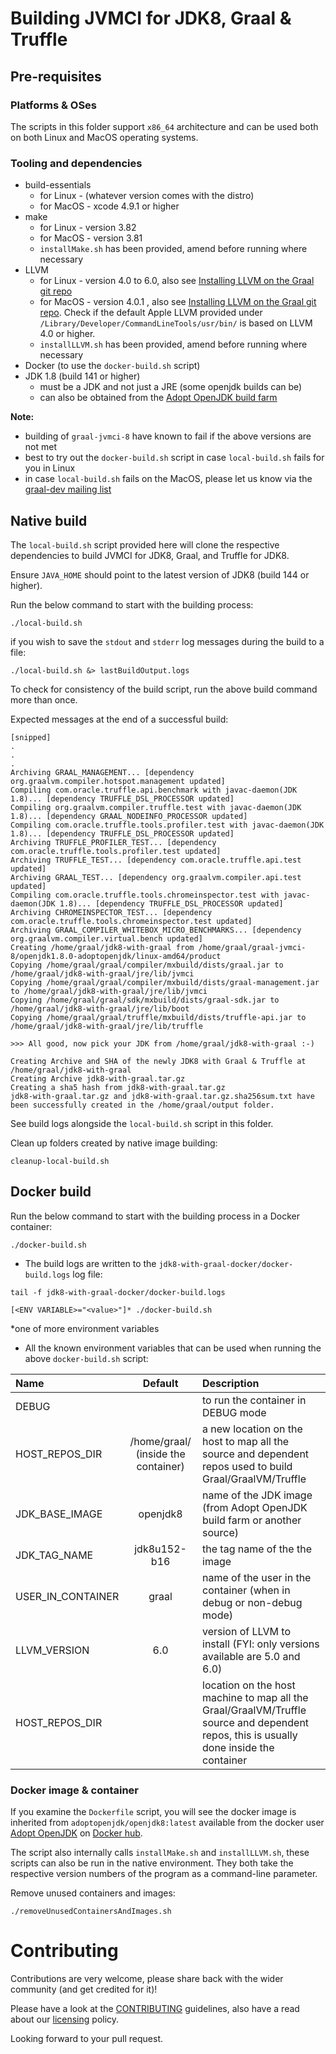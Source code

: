 # Building JVMCI for JDK8, Graal & Truffle

## Pre-requisites

### Platforms & OSes

The scripts in this folder support `x86_64` architecture and can be used both on both Linux and MacOS operating systems.

### Tooling and dependencies

- build-essentials
    - for Linux - (whatever version comes with the distro)
    - for MacOS - xcode 4.9.1 or higher
- make 
    - for Linux - version 3.82  
    - for MacOS - version 3.81 
    - `installMake.sh` has been provided, amend before running where necessary
- LLVM 
    - for Linux - version 4.0 to 6.0, also see [Installing LLVM on the Graal git repo](https://github.com/oracle/truffleruby/blob/master/doc/user/installing-llvm.md#ubuntu)
    - for MacOS - version 4.0.1 , also see [Installing LLVM on the Graal git repo](https://github.com/oracle/truffleruby/blob/master/doc/user/installing-llvm.md#macos). Check if the default Apple LLVM provided under `/Library/Developer/CommandLineTools/usr/bin/` is based on LLVM 4.0 or higher.
    - `installLLVM.sh` has been provided, amend before running where necessary   
- Docker (to use the `docker-build.sh` script)
- JDK 1.8 (build 141 or higher)
    - must be a JDK and not just a JRE (some openjdk builds can be)
    - can also be obtained from the [Adopt OpenJDK build farm](https://adoptopenjdk.net/releases.html?variant=openjdk8)

**Note:** 
- building of `graal-jvmci-8` have known to fail if the above versions are not met
- best to try out the `docker-build.sh` script in case `local-build.sh` fails for you in Linux
- in case `local-build.sh` fails on the MacOS, please let us know via the [graal-dev mailing list](http://mail.openjdk.java.net/mailman/listinfo/graal-dev)

## Native build

The `local-build.sh` script provided here will clone the respective dependencies to build JVMCI for JDK8, Graal, and Truffle for JDK8. 

Ensure `JAVA_HOME` should point to the latest version of JDK8 (build 144 or higher).

Run the below command to start with the building process:

```
./local-build.sh
```

if you wish to save the `stdout` and `stderr` log messages during the build to a file:

```
./local-build.sh &> lastBuildOutput.logs
```

To check for consistency of the build script, run the above build command more than once.

Expected messages at the end of a successful build:

```
[snipped]
.
.
.
Archiving GRAAL_MANAGEMENT... [dependency org.graalvm.compiler.hotspot.management updated]
Compiling com.oracle.truffle.api.benchmark with javac-daemon(JDK 1.8)... [dependency TRUFFLE_DSL_PROCESSOR updated]
Compiling org.graalvm.compiler.truffle.test with javac-daemon(JDK 1.8)... [dependency GRAAL_NODEINFO_PROCESSOR updated]
Compiling com.oracle.truffle.tools.profiler.test with javac-daemon(JDK 1.8)... [dependency TRUFFLE_DSL_PROCESSOR updated]
Archiving TRUFFLE_PROFILER_TEST... [dependency com.oracle.truffle.tools.profiler.test updated]
Archiving TRUFFLE_TEST... [dependency com.oracle.truffle.api.test updated]
Archiving GRAAL_TEST... [dependency org.graalvm.compiler.api.test updated]
Compiling com.oracle.truffle.tools.chromeinspector.test with javac-daemon(JDK 1.8)... [dependency TRUFFLE_DSL_PROCESSOR updated]
Archiving CHROMEINSPECTOR_TEST... [dependency com.oracle.truffle.tools.chromeinspector.test updated]
Archiving GRAAL_COMPILER_WHITEBOX_MICRO_BENCHMARKS... [dependency org.graalvm.compiler.virtual.bench updated]
Creating /home/graal/jdk8-with-graal from /home/graal/graal-jvmci-8/openjdk1.8.0-adoptopenjdk/linux-amd64/product
Copying /home/graal/graal/compiler/mxbuild/dists/graal.jar to /home/graal/jdk8-with-graal/jre/lib/jvmci
Copying /home/graal/graal/compiler/mxbuild/dists/graal-management.jar to /home/graal/jdk8-with-graal/jre/lib/jvmci
Copying /home/graal/graal/sdk/mxbuild/dists/graal-sdk.jar to /home/graal/jdk8-with-graal/jre/lib/boot
Copying /home/graal/graal/truffle/mxbuild/dists/truffle-api.jar to /home/graal/jdk8-with-graal/jre/lib/truffle

>>> All good, now pick your JDK from /home/graal/jdk8-with-graal :-)

Creating Archive and SHA of the newly JDK8 with Graal & Truffle at /home/graal/jdk8-with-graal
Creating Archive jdk8-with-graal.tar.gz
Creating a sha5 hash from jdk8-with-graal.tar.gz
jdk8-with-graal.tar.gz and jdk8-with-graal.tar.gz.sha256sum.txt have been successfully created in the /home/graal/output folder.
```

See build logs alongside the `local-build.sh` script in this folder.

Clean up folders created by native image building:

```
cleanup-local-build.sh
```

## Docker build

Run the below command to start with the building process in a Docker container:

```
./docker-build.sh
```

- The build logs are written to the `jdk8-with-graal-docker/docker-build.logs` log file:

```
tail -f jdk8-with-graal-docker/docker-build.logs
```

```
[<ENV VARIABLE>="<value>"]* ./docker-build.sh
```
*one of more environment variables

- All the known environment variables that can be used when running the above `docker-build.sh` script:

| Name           | Default       | Description |
| :------------- |:-------------:|:------------|
| DEBUG | <empty> | to run the container in DEBUG mode |
| HOST_REPOS_DIR | /home/graal/ (inside the container)| a new location on the host to map all the source and dependent repos used to build Graal/GraalVM/Truffle |
| JDK_BASE_IMAGE | openjdk8 | name of the JDK image (from Adopt OpenJDK build farm or another source) |
| JDK_TAG_NAME | jdk8u152-b16 | the tag name  of the the image |
| USER_IN_CONTAINER | graal | name of the user in the container (when in debug or non-debug mode)  |
| LLVM_VERSION | 6.0 | version of LLVM to install (FYI: only versions available are 5.0 and 6.0) |
| HOST_REPOS_DIR | <empty>  | location on the host machine to map all the Graal/GraalVM/Truffle source and dependent repos, this is usually done inside the container |

### Docker image & container

If you examine the `Dockerfile` script, you will see the docker image is inherited from `adoptopenjdk/openjdk8:latest` available from the docker user [Adopt OpenJDK](https://hub.docker.com/u/adoptopenjdk/) on [Docker hub](http://hub.docker.com/).

The script also internally calls `installMake.sh` and `installLLVM.sh`, these scripts can also be run in the native environment. They both take the respective version numbers of the program as a command-line parameter.

Remove unused containers and images:

```
./removeUnusedContainersAndImages.sh
```

# Contributing

Contributions are very welcome, please share back with the wider community (and get credited for it)!

Please have a look at the [CONTRIBUTING](https://github.com/neomatrix369/awesome-graal/blob/master/CONTRIBUTING.md) guidelines, also have a read about our [licensing](https://github.com/neomatrix369/awesome-graal/blob/master/LICENSE.md) policy.

Looking forward to your pull request.
